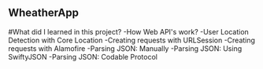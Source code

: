 ## WheatherApp
#What did I learned in this project?
-How Web API's work?
-User Location Detection with Core Location
-Creating requests with URLSession
-Creating requests with Alamofire
-Parsing JSON: Manually
-Parsing JSON: Using SwiftyJSON
-Parsing JSON: Codable Protocol

